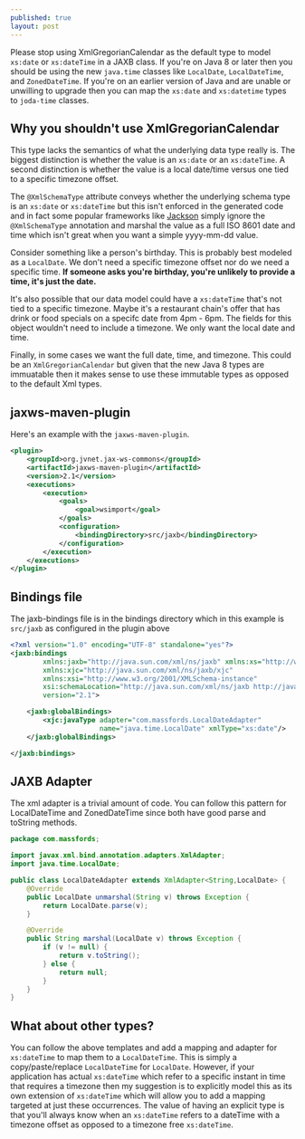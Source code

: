 ```yaml
---
published: true
layout: post
---
```

Please stop using XmlGregorianCalendar as the default type to model `xs:date` or `xs:dateTime` in a JAXB class. If you're on Java 8 or later then you should be using the new `java.time` classes like `LocalDate`, `LocalDateTime`, and `ZonedDateTime`. If you're on an earlier version of Java and are unable or unwilling to upgrade then you can map the `xs:date` and `xs:datetime` types to `joda-time` classes. 

## Why you shouldn't use XmlGregorianCalendar
This type lacks the semantics of what the underlying data type really is. The biggest distinction is whether the value is an `xs:date` or an `xs:dateTime`. A second distinction is whether the value is a local date/time versus one tied to a specific timezone offset. 

The `@XmlSchemaType` attribute conveys whether the underlying schema type is an `xs:date` or `xs:dateTime` but this isn't enforced in the generated code and in fact some popular frameworks like [Jackson](http://wiki.fasterxml.com/JacksonJAXBAnnotations) simply ignore the `@XmlSchemaType` annotation and marshal the value as a full ISO 8601 date and time which isn't great when you want a simple yyyy-mm-dd value.

Consider something like a person's birthday. This is probably best modeled as a `LocalDate`. We don't need a specific timezone offset nor do we need a specific time. **If someone asks you're birthday, you're unlikely to provide a time, it's just the date.**

It's also possible that our data model could have a `xs:dateTime` that's not tied to a specific timezone. Maybe it's a restaurant chain's offer that has drink or food specials on a specifc date from 4pm - 6pm. The fields for this object wouldn't need to include a timezone. We only want the local date and time.

Finally, in some cases we want the full date, time, and timezone. This could be an `XmlGregorianCalendar` but given that the new Java 8 types are immuatable then it makes sense to use these immutable types as opposed to the default Xml types.

## jaxws-maven-plugin

Here's an example with the `jaxws-maven-plugin`.

```xml
<plugin>
    <groupId>org.jvnet.jax-ws-commons</groupId>
    <artifactId>jaxws-maven-plugin</artifactId>
    <version>2.1</version>
    <executions>
        <execution>
            <goals>
                <goal>wsimport</goal>
            </goals>
            <configuration>
                <bindingDirectory>src/jaxb</bindingDirectory>
            </configuration>
        </execution>
    </executions>
</plugin>
```

## Bindings file

The jaxb-bindings file is in the bindings directory which in this example is `src/jaxb` as configured in the plugin above

```xml
<?xml version="1.0" encoding="UTF-8" standalone="yes"?>
<jaxb:bindings
        xmlns:jaxb="http://java.sun.com/xml/ns/jaxb" xmlns:xs="http://www.w3.org/2001/XMLSchema"
        xmlns:xjc="http://java.sun.com/xml/ns/jaxb/xjc"
        xmlns:xsi="http://www.w3.org/2001/XMLSchema-instance"
        xsi:schemaLocation="http://java.sun.com/xml/ns/jaxb http://java.sun.com/xml/ns/jaxb/bindingschema_2_0.xsd"
        version="2.1">

    <jaxb:globalBindings>
        <xjc:javaType adapter="com.massfords.LocalDateAdapter"
                      name="java.time.LocalDate" xmlType="xs:date"/>
    </jaxb:globalBindings>

</jaxb:bindings>
```

## JAXB Adapter

The xml adapter is a trivial amount of code. You can follow this pattern for LocalDateTime and ZonedDateTime since both have good parse and toString methods.

```java
package com.massfords;

import javax.xml.bind.annotation.adapters.XmlAdapter;
import java.time.LocalDate;

public class LocalDateAdapter extends XmlAdapter<String,LocalDate> {
    @Override
    public LocalDate unmarshal(String v) throws Exception {
        return LocalDate.parse(v);
    }

    @Override
    public String marshal(LocalDate v) throws Exception {
        if (v != null) {
            return v.toString();
        } else {
            return null;
        }
    }
}
```
## What about other types?

You can follow the above templates and add a mapping and adapter for `xs:dateTime` to map them to a `LocalDateTime`. This is simply a copy/paste/replace `LocalDateTime` for 
`LocalDate`. However, if your application has actual `xs:dateTime` which refer to a specific instant in time that requires a timezone then my suggestion is to explicitly model this as its own extension of `xs:dateTime` which will allow you to add a mapping targeted at just these occurrences. The value of having an explicit type is that you'll always know when an `xs:dateTime` refers to a dateTime with a timezone offset as opposed to a timezone free `xs:dateTime`.

